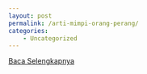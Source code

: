 ```yaml
---
layout: post
permalink: /arti-mimpi-orang-perang/
categories:
    - Uncategorized
---
```


[Baca Selengkapnya](/01)